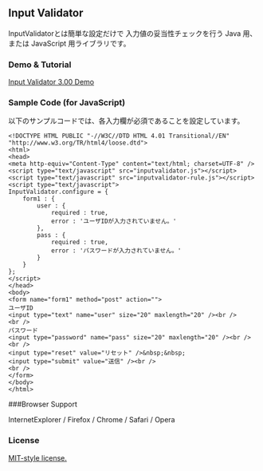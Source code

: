 ## Input Validator

InputValidatorとは簡単な設定だけで
入力値の妥当性チェックを行う Java 用、または JavaScript 用ライブラリです。

### Demo & Tutorial

 [Input Validator 3.00 Demo][1]

### Sample Code (for JavaScript)

以下のサンプルコードでは、各入力欄が必須であることを設定しています。

	<!DOCTYPE HTML PUBLIC "-//W3C//DTD HTML 4.01 Transitional//EN" "http://www.w3.org/TR/html4/loose.dtd">
	<html>
	<head>
	<meta http-equiv="Content-Type" content="text/html; charset=UTF-8" />
	<script type="text/javascript" src="inputvalidator.js"></script>
	<script type="text/javascript" src="inputvalidator-rule.js"></script>
	<script type="text/javascript">
	InputValidator.configure = {
		form1 : {
			user : {
				required : true,
				error : 'ユーザIDが入力されていません。'
			},
			pass : {
				required : true,
				error : 'パスワードが入力されていません。'
			}
		}
	};
	</script>
	</head>
	<body>
	<form name="form1" method="post" action="">
	ユーザID
	<input type="text" name="user" size="20" maxlength="20" /><br />
	<br />
	パスワード
	<input type="password" name="pass" size="20" maxlength="20" /><br />
	<br />
	<input type="reset" value="リセット" />&nbsp;&nbsp;
	<input type="submit" value="送信" /><br />
	<br />
	</form>
	</body>
	</html>

###Browser Support

 InternetExplorer / Firefox / Chrome / Safari / Opera

### License

[MIT-style license.][2]

 [1]: http://inputvalidator.appspot.com/
 [2]: http://inputvalidator.appspot.com/license.txt

